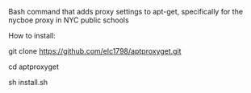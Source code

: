 Bash command that adds proxy settings to apt-get, specifically for the nycboe proxy in NYC public schools

How to install:

git clone https://github.com/elc1798/aptproxyget.git

cd aptproxyget

sh install.sh
